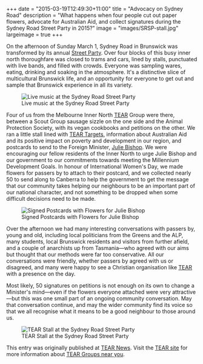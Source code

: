 +++
date = "2015-03-19T12:49:30+11:00"
title = "Advocacy on Sydney Road"
description = "What happens when four people cut out paper flowers, advocate for Australian Aid, and collect signatures during the Sydney Road Street Party in 2015?" 
image = "images/SRSP-stall.jpg"
largeimage = true
+++

On the afternoon of Sunday March 1, Sydney Road in Brunswick was transformed by its annual [Street Party](http://www.brunswickmusicfestival.com.au/sydney-road-street-party.htm). Over four blocks of this busy inner north thoroughfare was closed to trams and cars, lined by stalls, punctuated with live bands, and filled with crowds. Everyone was sampling wares, eating, drinking and soaking in the atmosphere. It's a distinctive slice of multicultural Brunswick life, and an opportunity for everyone to get out and sample that Brunswick experience in all its variety.

<figure>
	<img src="/images/SRSP-bands.jpg" alt="Live music at the Sydney Road Street Party">
	<figcaption>Live music at the Sydney Road Street Party</figcaption>
</figure>


<!--more-->


Four of us from the Melbourne Inner North [TEAR](http://tear.org.au) Group were there, between a Scout Group sausage sizzle on the one side and the Animal Protection Society, with its vegan cookbooks and petitions on the other. We ran a little stall lined with [TEAR Targets](http://www.tear.org.au/learn/target/), information about Australian Aid and its positive impact on poverty and development in our region, and postcards to send to the Foreign Minister, [Julie Bishop](http://www.juliebishop.com.au). We were encouraging our fellow residents of the Inner North to urge Julie Bishop and our government to our commitments towards meeting the Millennium Development Goals. In honour of International Women's Day, we made flowers for passers by to attach to their postcard, and we collected nearly 50 to send along to Canberra to help the government to get the message that our community takes helping our neighbours to be an important part of our national character, and not something to be dropped when some difficult decisions need to be made. 

<figure>
	<img src="/images/SRSP-Postcards.jpg" alt="Signed Postcards with Flowers for Julie Bishop">
	<figcaption>Signed Postcards with Flowers for Julie Bishop</figcaption>
</figure>


Over the afternoon we had many interesting conversations with passers by, young and old, including local politicians from the Greens and the ALP, many students, local Brunswick residents and visitors from further afield, and a couple of anarchists up from Tasmania&mdash;who agreed with our aims but thought that our methods were far too conservative. All our conversations were friendly, whether passers by agreed with us or disagreed, and many were happy to see a Christian organisation like [TEAR](http://tear.org.au) with a presence on the day.  

Most likely, 50 signatures on petitions is not enough on its own to change a Minister's mind—even if the flowers everyone attached were very attractive—but this was one small part of an ongoing community conversation. May that conversation continue, and may the wider community find its voice so that we all recognise what it means to be a good neighbour to those around us.

<figure>
	<img src="/images/SRSP-stall.jpg" alt="TEAR Stall at the Sydney Road Street Party">
	<figcaption>TEAR Stall at the Sydney Road Street Party</figcaption>
</figure>


This entry was originally published at [TEAR News](http://www.tear.org.au/news/sydney-road-street-festival). Visit the [TEAR site](http://www.tear.org.au/act/tear-groups) for more information about [TEAR Groups near you](http://www.tear.org.au/act/tear-groups).

